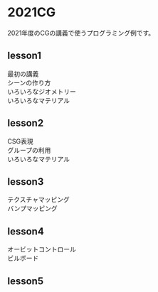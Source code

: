 # 2021CG
2021年度のCGの講義で使うプログラミング例です。
## lesson1
最初の講義  
シーンの作り方  
いろいろなジオメトリー  
いろいろなマテリアル  
## lesson2
CSG表現  
グループの利用  
いろいろなマテリアル  
## lesson3
テクスチャマッピング  
バンプマッピング  
## lesson4
オービットコントロール  
ビルボード  
## lesson5
